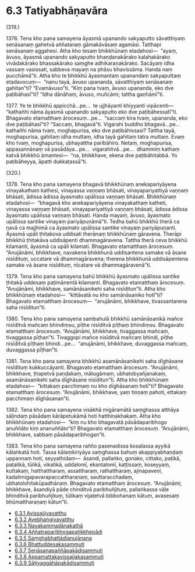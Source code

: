 # 6.3 Tatiyabhāṇavāra

(319.)

1376\. Tena kho pana samayena āyasmā upanando sakyaputto sāvatthiyaṃ senāsanaṃ gahetvā aññataraṃ gāmakāvāsaṃ agamāsi. Tatthapi senāsanaṃ aggahesi. Atha kho tesaṃ bhikkhūnaṃ etadahosi—  “ayaṃ, āvuso, āyasmā upanando sakyaputto bhaṇḍanakārako kalahakārako vivādakārako bhassakārako saṃghe adhikaraṇakārako. Sacāyaṃ idha vassaṃ vasissati, sabbeva mayaṃ na phāsu bhavissāma. Handa naṃ pucchāmā”ti. Atha kho te bhikkhū āyasmantaṃ upanandaṃ sakyaputtaṃ etadavocuṃ—  “nanu tayā, āvuso upananda, sāvatthiyaṃ senāsanaṃ gahitan”ti? “Evamāvuso”ti. “Kiṃ pana tvaṃ, āvuso upananda, eko dve paṭibāhasī”ti? “Idha dānāhaṃ, āvuso, muñcāmi; tattha gaṇhāmī”ti.

1377\. Ye te bhikkhū appicchā…pe…  te ujjhāyanti khiyyanti vipācenti—  “kathañhi nāma āyasmā upanando sakyaputto eko dve paṭibāhessatī”ti. Bhagavato etamatthaṃ ārocesuṃ…pe…  “saccaṃ kira tvaṃ, upananda, eko dve paṭibāhasī”ti? “Saccaṃ, bhagavā”ti. Vigarahi buddho bhagavā…pe…  kathañhi nāma tvaṃ, moghapurisa, eko dve paṭibāhissasi? Tattha tayā, moghapurisa, gahitaṃ idha muttaṃ, idha tayā gahitaṃ tatra muttaṃ. Evaṃ kho tvaṃ, moghapurisa, ubhayattha paribāhiro. Netaṃ, moghapurisa, appasannānaṃ vā pasādāya…pe…  vigarahitvā…pe…  dhammiṃ kathaṃ katvā bhikkhū āmantesi—  “na, bhikkhave, ekena dve paṭibāhitabbā. Yo paṭibāheyya, āpatti dukkaṭassā”ti.

(320.)

1378\. Tena kho pana samayena bhagavā bhikkhūnaṃ anekapariyāyena vinayakathaṃ kathesi, vinayassa vaṇṇaṃ bhāsati, vinayapariyattiyā vaṇṇaṃ bhāsati, ādissa ādissa āyasmato upālissa vaṇṇaṃ bhāsati. Bhikkhūnaṃ etadahosi—  “bhagavā kho anekapariyāyena vinayakathaṃ katheti, vinayassa vaṇṇaṃ bhāsati, vinayapariyattiyā vaṇṇaṃ bhāsati, ādissa ādissa āyasmato upālissa vaṇṇaṃ bhāsati. Handa mayaṃ, āvuso, āyasmato upālissa santike vinayaṃ pariyāpuṇāmā”ti. Tedha bahū bhikkhū therā ca navā ca majjhimā ca āyasmato upālissa santike vinayaṃ pariyāpuṇanti. Āyasmā upāli ṭhitakova uddisati therānaṃ bhikkhūnaṃ gāravena. Therāpi bhikkhū ṭhitakāva uddisāpenti dhammagāravena. Tattha therā ceva bhikkhū kilamanti, āyasmā ca upāli kilamati. Bhagavato etamatthaṃ ārocesuṃ. “Anujānāmi, bhikkhave, navakena bhikkhunā uddisantena samake vā āsane nisīdituṃ, uccatare vā dhammagāravena; therena bhikkhunā uddisāpentena samake vā āsane nisīdituṃ, nīcatare vā dhammagāravenā”ti.

1379\. Tena kho pana samayena bahū bhikkhū āyasmato upālissa santike ṭhitakā uddesaṃ paṭimānentā kilamanti. Bhagavato etamatthaṃ ārocesuṃ. “Anujānāmi, bhikkhave, samānāsanikehi saha nisīditun”ti. Atha kho bhikkhūnaṃ etadahosi—  “kittāvatā nu kho samānāsaniko hotī”ti? Bhagavato etamatthaṃ ārocesuṃ—  “anujānāmi, bhikkhave, tivassantarena saha nisīditun”ti.

1380\. Tena kho pana samayena sambahulā bhikkhū samānāsanikā mañce nisīditvā mañcaṃ bhindiṃsu, pīṭhe nisīditvā pīṭhaṃ bhindiṃsu. Bhagavato etamatthaṃ ārocesuṃ. “Anujānāmi, bhikkhave, tivaggassa mañcaṃ, tivaggassa pīṭhan”ti. Tivaggopi mañce nisīditvā mañcaṃ bhindi, pīṭhe nisīditvā pīṭhaṃ bhindi…pe…  “anujānāmi, bhikkhave, duvaggassa mañcaṃ, duvaggassa pīṭhan”ti.

1381\. Tena kho pana samayena bhikkhū asamānāsanikehi saha dīghāsane nisīdituṃ kukkuccāyanti. Bhagavato etamatthaṃ ārocesuṃ. “Anujānāmi, bhikkhave, ṭhapetvā paṇḍakaṃ, mātugāmaṃ, ubhatobyañjanakaṃ, asamānāsanikehi saha dīghāsane nisīditun”ti. Atha kho bhikkhūnaṃ etadahosi—  “kittakaṃ pacchimaṃ nu kho dīghāsanaṃ hotī”ti? Bhagavato etamatthaṃ ārocesuṃ. “Anujānāmi, bhikkhave, yaṃ tiṇṇaṃ pahoti, ettakaṃ pacchimaṃ dīghāsanan”ti.

1382\. Tena kho pana samayena visākhā migāramātā saṃghassa atthāya sāḷindaṃ pāsādaṃ kārāpetukāmā hoti hatthinakhakaṃ. Atha kho bhikkhūnaṃ etadahosi—  “kiṃ nu kho bhagavatā pāsādaparibhogo anuññāto kiṃ ananuññāto”ti? Bhagavato etamatthaṃ ārocesuṃ. “Anujānāmi, bhikkhave, sabbaṃ pāsādaparibhogan”ti.

1383\. Tena kho pana samayena rañño pasenadissa kosalassa ayyikā kālaṅkatā hoti. Tassa kālaṃkiriyāya saṃghassa bahuṃ akappiyabhaṇḍaṃ uppannaṃ hoti, seyyathidaṃ—  āsandi, pallaṅko, gonako, cittako, paṭikā, paṭalikā, tūlikā, vikatikā, uddalomī, ekantalomī, kaṭṭissaṃ, koseyyaṃ, kuttakaṃ, hatthattharaṃ, assattharaṃ, rathattharaṃ, ajinapaveṇi, kadalimigapavarapaccattharaṇaṃ, sauttaracchadaṃ, ubhatolohitakūpadhānaṃ. Bhagavato etamatthaṃ ārocesuṃ. “Anujānāmi, bhikkhave, āsandiyā pāde chinditvā paribhuñjituṃ, pallaṅkassa vāḷe bhinditvā paribhuñjituṃ, tūlikaṃ vijaṭetvā bibbohanaṃ kātuṃ, avasesaṃ bhūmattharaṇaṃ kātun”ti.

* [6.3.1 Avissajjiyavatthu](6.3/6.3.1.md)
* [6.3.2 Avebhaṅgiyavatthu](6.3/6.3.2.md)
* [6.3.3 Navakammadānakathā](6.3/6.3.3.md)
* [6.3.4 Aññatraparibhogapaṭikkhepādi](6.3/6.3.4.md)
* [6.3.5 Saṃghabhattādianujānana](6.3/6.3.5.md)
* [6.3.6 Bhattuddesakasammuti](6.3/6.3.6.md)
* [6.3.7 Senāsanapaññāpakādisammuti](6.3/6.3.7.md)
* [6.3.8 Appamattakavissajjakasammuti](6.3/6.3.8.md)
* [6.3.9 Sāṭiyaggāhāpakādisammuti](6.3/6.3.9.md)

